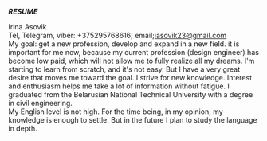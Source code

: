 ***RESUME***  

Irina Asovik  
Tel, Telegram, viber: +375295768616; email;iasovik23@gmail.com  
My goal: get a new profession, develop and expand in a new field. it is important for me now, because my current profession (design engineer) has become low paid, which will not allow me to fully realize all my dreams.
I'm starting to learn from scratch, and it's not easy. But I have a very great desire that moves me toward the goal. I strive for new knowledge. Interest and enthusiasm helps me take a lot of information without fatigue.
I graduated from the Belarusian National Technical University with a degree in civil engineering.  
My English level is not high. For the time being, in my opinion, my knowledge is enough to settle. But in the future I plan to study the language in depth.
